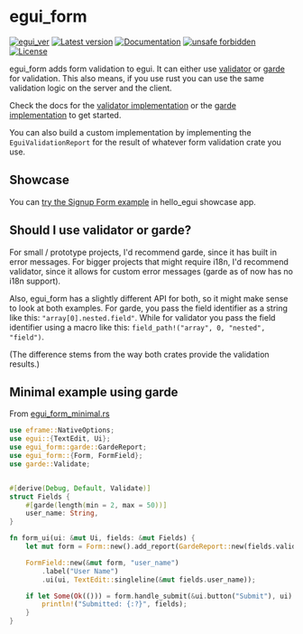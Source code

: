 # egui_form

[![egui_ver](https://img.shields.io/badge/egui-0.27.0-blue)](https://github.com/emilk/egui)
[![Latest version](https://img.shields.io/crates/v/egui_form.svg)](https://crates.io/crates/egui_form)
[![Documentation](https://docs.rs/egui_form/badge.svg)](https://docs.rs/egui_form)
[![unsafe forbidden](https://img.shields.io/badge/unsafe-forbidden-success.svg)](https://github.com/rust-secure-code/safety-dance/)
[![License](https://img.shields.io/crates/l/egui_form.svg)](https://crates.io/crates/egui_form)


[content]:<>

egui_form adds form validation to egui.
It can either use [validator](https://crates.io/crates/validator)
or [garde](https://crates.io/crates/garde) for validation.
This also means, if you use rust you can use the same validation logic
on the server and the client.

Check the docs for the [validator implementation](https://docs.rs/egui_form/latest/egui_form/validator/index.html)
or the [garde implementation](https://docs.rs/egui_form/latest/egui_form/garde/index.html)
to get started.

You can also build a custom implementation by implementing the `EguiValidationReport` for the result of whatever
form validation crate you use.

## Showcase

You can [try the Signup Form example](https://lucasmerlin.github.io/hello_egui/) in hello_egui showcase app.

## Should I use validator or garde?

For small / prototype projects, I'd recommend garde, since it has built in error messages.
For bigger projects that might require i18n, I'd recommend validator,
since it allows for custom error messages (garde as of now has no i18n support).

Also, egui_form has a slightly different API for both, so it might make sense to look at both examples.
For garde, you pass the field identifier as a string like this: `"array[0].nested.field"`.
While for validator you pass the field identifier using a macro like this: `field_path!("array", 0, "nested", "field")`.

(The difference stems from the way both crates provide the validation results.)

## Minimal example using garde

From [egui_form_minimal.rs](https://github.com/lucasmerlin/hello_egui/blob/main/crates/egui_form/examples/egui_form_minimal.rs)

```rust
use eframe::NativeOptions;
use egui::{TextEdit, Ui};
use egui_form::garde::GardeReport;
use egui_form::{Form, FormField};
use garde::Validate;


#[derive(Debug, Default, Validate)]
struct Fields {
    #[garde(length(min = 2, max = 50))]
    user_name: String,
}

fn form_ui(ui: &mut Ui, fields: &mut Fields) {
    let mut form = Form::new().add_report(GardeReport::new(fields.validate(&())));

    FormField::new(&mut form, "user_name")
        .label("User Name")
        .ui(ui, TextEdit::singleline(&mut fields.user_name));

    if let Some(Ok(())) = form.handle_submit(&ui.button("Submit"), ui) {
        println!("Submitted: {:?}", fields);
    }
}
```